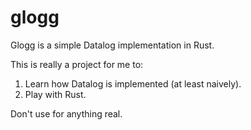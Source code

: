 # glogg

Glogg is a simple Datalog implementation in Rust.

This is really a project for me to:

1. Learn how Datalog is implemented (at least naively).
2. Play with Rust.

Don't use for anything real.

